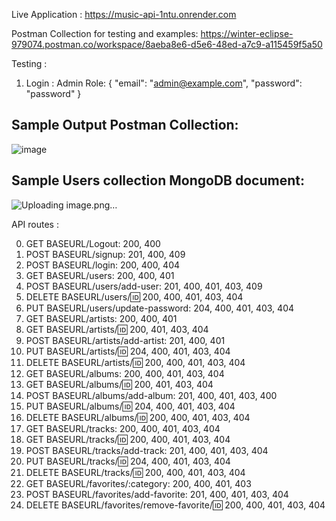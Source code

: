 Live Application : https://music-api-1ntu.onrender.com 


Postman Collection for testing and examples: https://winter-eclipse-979074.postman.co/workspace/8aeba8e6-d5e6-48ed-a7c9-a115459f5a50

Testing :
1. Login :
   Admin Role:
{
 "email": "admin@example.com",
 "password": "password"
}


## Sample Output Postman Collection:
![image](https://github.com/user-attachments/assets/57c14cab-7fbb-44c3-94c2-1cc8bd6077ff)


## Sample Users collection MongoDB document:
![Uploading image.png…]()


API routes :

0. GET BASEURL/Logout: 200, 400
1. POST BASEURL/signup: 201, 400, 409
2. POST BASEURL/login: 200, 400, 404
3. GET BASEURL/users: 200, 400, 401
4. POST BASEURL/users/add-user: 201, 400, 401, 403, 409
5. DELETE BASEURL/users/:id: 200, 400, 401, 403, 404
6. PUT BASEURL/users/update-password: 204, 400, 401, 403, 404
7. GET BASEURL/artists: 200, 400, 401
8. GET BASEURL/artists/:id: 200, 401, 403, 404
9. POST BASEURL/artists/add-artist: 201, 400, 401
10. PUT BASEURL/artists/:id: 204, 400, 401, 403, 404
11. DELETE BASEURL/artists/:id: 200, 400, 401, 403, 404
12. GET BASEURL/albums: 200, 400, 401, 403, 404
13. GET BASEURL/albums/:id: 200, 401, 403, 404
14. POST BASEURL/albums/add-album: 201, 400, 401, 403, 400
15. PUT BASEURL/albums/:id: 204, 400, 401, 403, 404
16. DELETE BASEURL/albums/:id: 200, 400, 401, 403, 404
17. GET BASEURL/tracks: 200, 400, 401, 403, 404
18. GET BASEURL/tracks/:id: 200, 400, 401, 403, 404
19. POST BASEURL/tracks/add-track: 201, 400, 401, 403, 404
20. PUT BASEURL/tracks/:id: 204, 400, 401, 403, 404
21. DELETE BASEURL/tracks/:id: 200, 400, 401, 403, 404
22. GET BASEURL/favorites/:category: 200, 400, 401, 403
23. POST BASEURL/favorites/add-favorite: 201, 400, 401, 403, 404
24. DELETE BASEURL/favorites/remove-favorite/:id: 200, 400, 401, 403, 404
